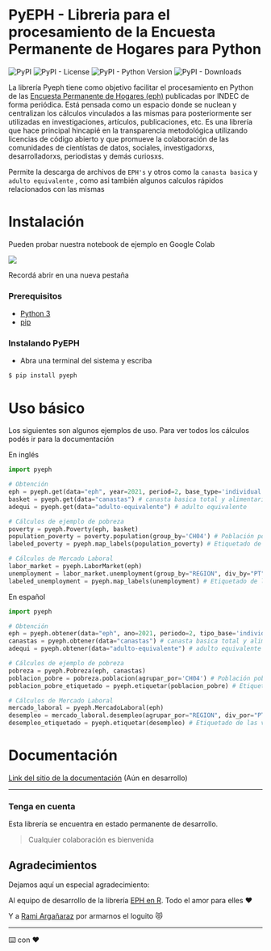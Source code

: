 PyEPH - Libreria para el procesamiento de la Encuesta Permanente de Hogares para Python
===

![PyPI](https://img.shields.io/pypi/v/pyeph?color=orange&style=flat-square)
![PyPI - License](https://img.shields.io/pypi/l/pyeph?color=purple&style=flat-square)
![PyPI - Python Version](https://img.shields.io/pypi/pyversions/pyeph)
![PyPI - Downloads](https://img.shields.io/pypi/dm/pyeph?style=flat-square)

La librería Pyeph tiene como objetivo facilitar el procesamiento en Python de las [Encuesta Permanente de Hogares (eph)](https://www.indec.gob.ar/indec/web/Institucional-Indec-BasesDeDatos) publicadas por INDEC de forma periódica. Está pensada como un espacio donde se nuclean y centralizan los cálculos vinculados a las mismas para posteriormente ser utilizadas en investigaciones, artículos, publicaciones, etc.
Es una librería que hace principal hincapié en la transparencia metodológica utilizando licencias de código abierto y que promueve la colaboración de las comunidades de cientístas de datos, sociales, investigadorxs, desarrolladorxs, periodistas y demás curiosxs.

Permite la descarga de archivos de `EPH's` y otros como la `canasta basica` y `adulto equivalente` , como asi también algunos calculos rápidos relacionados con las mismas

# Instalación

Pueden probar nuestra notebook de ejemplo en Google Colab

<a href="https://colab.research.google.com/github/institutohumai/pyeph/blob/main/examples.ipynb" target="_blank"> <img src='https://colab.research.google.com/assets/colab-badge.svg' /> </a>

Recordá abrir en una nueva pestaña

### Prerequisitos
- [Python 3](https://www.python.org/)
- [pip](https://www.pypi.org/)
### Instalando PyEPH

- Abra una terminal del sistema y escriba 

```bash
$ pip install pyeph
```

# Uso básico

Los siguientes son algunos ejemplos de uso. Para ver todos los cálculos podés ir para la documentación

En inglés

```python
import pyeph

# Obtención
eph = pyeph.get(data="eph", year=2021, period=2, base_type='individual') # EPH individual
basket = pyeph.get(data="canastas") # canasta basica total y alimentaria
adequi = pyeph.get(data="adulto-equivalente") # adulto equivalente

# Cálculos de ejemplo de pobreza 
poverty = pyeph.Poverty(eph, basket)
population_poverty = poverty.population(group_by='CH04') # Población pobre por sexo 
labeled_poverty = pyeph.map_labels(population_poverty) # Etiquetado de las variables

# Cálculos de Mercado Laboral
labor_market = pyeph.LaborMarket(eph)
unemployment = labor_market.unemployment(group_by="REGION", div_by="PT") # Desempleo agrupado por region y dividiendo por Población Total
labeled_unemployment = pyeph.map_labels(unemployment) # Etiquetado de las variables
```

En español

```python
import pyeph

# Obtención
eph = pyeph.obtener(data="eph", ano=2021, periodo=2, tipo_base='individual') # EPH individual
canastas = pyeph.obtener(data="canastas") # canasta basica total y alimentaria
adequi = pyeph.obtener(data="adulto-equivalente") # adulto equivalente

# Cálculos de ejemplo de pobreza 
pobreza = pyeph.Pobreza(eph, canastas)
poblacion_pobre = pobreza.poblacion(agrupar_por='CH04') # Población pobre por sexo 
poblacion_pobre_etiquetado = pyeph.etiquetar(poblacion_pobre) # Etiquetado de las variables

# Cálculos de Mercado Laboral
mercado_laboral = pyeph.MercadoLaboral(eph)
desempleo = mercado_laboral.desempleo(agrupar_por="REGION", div_por="PT") # Desempleo agrupado por region y dividiendo por Población Total
desempleo_etiquetado = pyeph.etiquetar(desempleo) # Etiquetado de las variables
```

# Documentación

[Link del sitio de la documentación](https://github.com/) (Aún en desarrollo)

---

### Tenga en cuenta

Esta librería se encuentra en estado permanente de desarrollo.

> Cualquier colaboración es bienvenida


## Agradecimientos

Dejamos aquí un especial agradecimiento:

Al equipo de desarrollo de la librería [EPH en R](https://holatam.github.io/eph/authors.html). Todo el amor para elles ❤️

Y a  [Rami Argañaraz](https://www.linkedin.com/in/ramiro-arga%C3%B1araz-57764a16b/) por armarnos el loguito 😻 

---
⌨️ con ❤️

